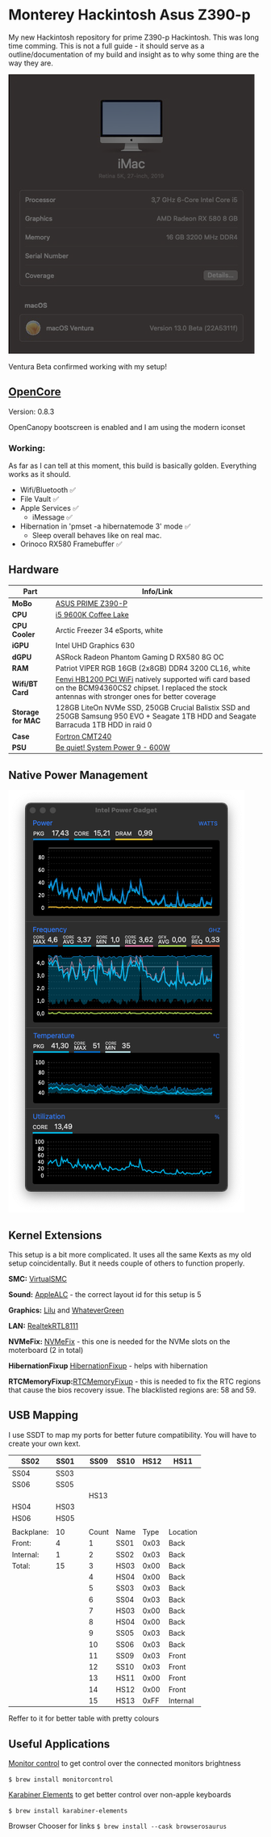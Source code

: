 # Monterey Hackintosh Asus Z390-p
My new Hackintosh repository for prime Z390-p Hackintosh. This was long time comming. This is not a full guide - it should serve as a outline/documentation of my build and insight as to why some thing are the way they are.

![SysInfo](https://github.com/DMNerd/Hackintosh/blob/main/Extra/Screenshots/Info.png)

Ventura Beta confirmed working with my setup!

## [OpenCore](https://github.com/acidanthera/OpenCorePkg/releases) 

Version: 0.8.3

OpenCanopy bootscreen is enabled and I am using the modern iconset

### Working:

As far as I can tell at this moment, this build is basically golden. Everything works as it should.

* Wifi/Bluetooth ✅
* File Vault ✅
* Apple Services ✅
    * iMessage  ✅
* Hibernation in 'pmset -a hibernatemode 3' mode ✅
    * Sleep overall behaves like on real mac.
* Orinoco RX580 Framebuffer ✅

## Hardware 
| Part | Info/Link |
| --- | --- |
| **MoBo** | [ASUS PRIME Z390-P](https://www.asus.com/Motherboards-Components/Motherboards/All-series/PRIME-Z390-P/) |
| **CPU** | [i5 9600K Coffee Lake](https://ark.intel.com/content/www/us/en/ark/products/134896/intel-core-i5-9600k-processor-9m-cache-up-to-4-60-ghz.html) |
| **CPU Cooler** | Arctic Freezer 34 eSports, white|
| **iGPU** |  Intel UHD Graphics 630 |
| **dGPU** | ASRock Radeon Phantom Gaming D RX580 8G OC |
| **RAM** | Patriot VIPER RGB 16GB (2x8GB) DDR4 3200 CL16, white|
| **Wifi/BT Card** | [Fenvi HB1200 PCI WiFi](https://www.aliexpress.com/item/33034394024.html?spm=a2g0s.9042311.0.0.69f64c4dVPLsGp) natively supported wifi card based on the BCM94360CS2 chipset. I replaced the stock antennas with stronger ones for better coverage |
| **Storage for MAC** | 128GB LiteOn NVMe SSD, 250GB Crucial Balistix SSD and 250GB Samsung 950 EVO + Seagate 1TB HDD and Seagate Barracuda 1TB HDD in raid 0|
| **Case** | [Fortron CMT240](https://www.fsp-europe.com/cmt240/) |
| **PSU** | [Be quiet! System Power 9 - 600W ](https://www.bequiet.com/en/powersupply/1279) |

## Native Power Management

![PM](https://github.com/DMNerd/Hackintosh/blob/main/Extra/Screenshots/pm.png)

## Kernel Extensions 

This setup is a bit more complicated. It uses all the same Kexts as my old setup coincidentally. But it needs couple of others to function properly.


**SMC:** [VirtualSMC](https://github.com/acidanthera/VirtualSMC/releases)

**Sound:** [AppleALC](https://github.com/acidanthera/applealc/releases) - the correct layout id for this setup is 5

**Graphics:** [Lilu](https://github.com/acidanthera/lilu/releases) and [WhateverGreen](https://github.com/acidanthera/whatevergreen/releases)

**LAN:** [RealtekRTL8111](https://github.com/Mieze/RTL8111_driver_for_OS_X) 

**NVMeFix:** [NVMeFix](https://github.com/acidanthera/NVMeFix/releases) - this one is needed for the NVMe slots on the moterboard (2 in total)

**HibernationFixup** [HibernationFixup](https://github.com/acidanthera/HibernationFixup/releases) - helps with hibernation

**RTCMemoryFixup:**[RTCMemoryFixup](https://github.com/acidanthera/RTCMemoryFixup/releases/tag/1.0.7) - this is needed to fix the RTC regions that cause the bios recovery issue. The blacklisted regions are: 58 and 59.

## USB Mapping

I use SSDT to map my ports for better future compatibility. You will have to create your own kext.

| SS02       | SS01 |  | SS09  | SS10 | HS12 | HS11     |
|------------|------|--|-------|------|------|----------|
| SS04       | SS03 |  |       |      |      |          |
| SS06       | SS05 |  |       |      |      |          |
|            |      |  | HS13  |      |      |          |
| HS04       | HS03 |  |       |      |      |          |
| HS06       | HS05 |  |       |      |      |          |
|            |      |  |       |      |      |          |
| Backplane: | 10   |  | Count | Name | Type | Location |
| Front:     | 4    |  | 1     | SS01 | 0x03 | Back     |
| Internal:  | 1    |  | 2     | SS02 | 0x03 | Back     |
| Total:     | 15   |  | 3     | HS03 | 0x00 | Back     |
|            |      |  | 4     | HS04 | 0x00 | Back     |
|            |      |  | 5     | SS03 | 0x03 | Back     |
|            |      |  | 6     | SS04 | 0x03 | Back     |
|            |      |  | 7     | HS03 | 0x00 | Back     |
|            |      |  | 8     | HS04 | 0x00 | Back     |
|            |      |  | 9     | SS05 | 0x03 | Back     |
|            |      |  | 10    | SS06 | 0x03 | Back     |
|            |      |  | 11    | SS09 | 0x03 | Front    |
|            |      |  | 12    | SS10 | 0x03 | Front    |
|            |      |  | 13    | HS11 | 0x00 | Front    |
|            |      |  | 14    | HS12 | 0x00 | Front    |
|            |      |  | 15    | HS13 | 0xFF | Internal |

Reffer to it for better table with pretty colours

## Useful Applications

[Monitor control](https://github.com/MonitorControl/MonitorControl) to get control over the connected monitors brightness 

`$ brew install monitorcontrol`

[Karabiner Elements](https://karabiner-elements.pqrs.org) to get better control over non-apple keyboards

`$ brew install karabiner-elements`

Browser Chooser for links
`$ brew install --cask browserosaurus`
